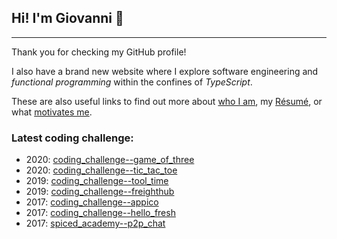 ## Hi! I'm Giovanni 👋

---

Thank you for checking my GitHub profile!

I also have a brand new website where I explore software engineering and _functional programming_ within the confines of _TypeScript_.

These are also useful links to find out more about [who I am][about-me], my [Résumé][resume], or what [motivates me][motivations].

### Latest coding challenge:

- 2020: [coding_challenge--game_of_three](https://github.com/suddenlyGiovanni/coding_challenge--game_of_three)
- 2020: [coding_challenge--tic_tac_toe](https://github.com/suddenlyGiovanni/coding_challenge--tic_tac_toe)
- 2019: [coding_challenge--tool_time](https://github.com/suddenlyGiovanni/coding_challenge--tool_time)
- 2019: [coding_challenge--freighthub](https://github.com/suddenlyGiovanni/coding_challenge--freighthub)
- 2017: [coding_challenge--appico](https://github.com/suddenlyGiovanni/coding_challenge--appico)
- 2017: [coding_challenge--hello_fresh](https://github.com/suddenlyGiovanni/coding_challenge--hello_fresh)
- 2017: [spiced_academy--p2p_chat](https://github.com/suddenlyGiovanni/spiced_academy--p2p_chat)

[//]: #
[website]: https://www.suddenlyGiovanni.dev
[about-me]: https://www.suddenlygiovanni.dev
[resume]: https://www.suddenlygiovanni.dev/resume
[motivations]: https://www.suddenlygiovanni.dev/motivations
